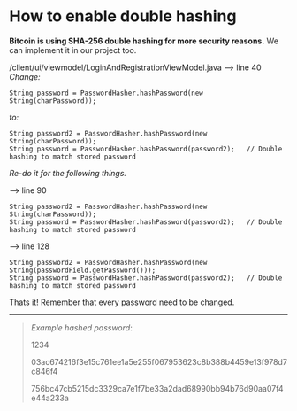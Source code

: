 # How to enable double hashing
**Bitcoin is using SHA-256 double hashing for more security reasons.**
We can implement it in our project too.

/client/ui/viewmodel/LoginAndRegistrationViewModel.java
--> line 40
*Change:*
```
String password = PasswordHasher.hashPassword(new String(charPassword));
```
*to:*
```
String password2 = PasswordHasher.hashPassword(new String(charPassword));
String password = PasswordHasher.hashPassword(password2);   // Double hashing to match stored password
```
*Re-do it for the following things.*

--> line 90
```
String password2 = PasswordHasher.hashPassword(new String(charPassword));
String password = PasswordHasher.hashPassword(password2);   // Double hashing to match stored password
```

--> line 128
```
String password2 = PasswordHasher.hashPassword(new String(passwordField.getPassword()));
String password = PasswordHasher.hashPassword(password2);   // Double hashing to match stored password
```

Thats it!
Remember that every password need to be changed.


---------------------------------------------------------------------

> *Example hashed password*:
> 
> 1234
> 
> 03ac674216f3e15c761ee1a5e255f067953623c8b388b4459e13f978d7c846f4
> 
> 756bc47cb5215dc3329ca7e1f7be33a2dad68990bb94b76d90aa07f4e44a233a
